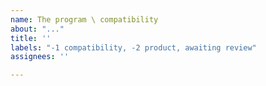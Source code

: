 ```yaml
---
name: The program \ compatibility
about: "..."
title: ''
labels: "-1 compatibility, -2 product, awaiting review"
assignees: ''

---
```



